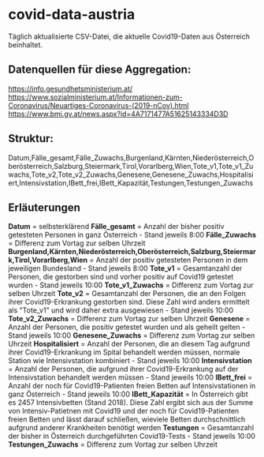 # covid-data-austria
Täglich aktualisierte CSV-Datei, die aktuelle Covid19-Daten aus Österreich beinhaltet.

## Datenquellen für diese Aggregation:
https://info.gesundhetsministerium.at/
https://www.sozialministerium.at/Informationen-zum-Coronavirus/Neuartiges-Coronavirus-(2019-nCov).html
https://www.bmi.gv.at/news.aspx?id=4A7171477A51625143334D3D


## Struktur:
Datum,Fälle_gesamt,Fälle_Zuwachs,Burgenland,Kärnten,Niederösterreich,Oberösterreich,Salzburg,Steiermark,Tirol,Vorarlberg,Wien,Tote_v1,Tote_v1_Zuwachs,Tote_v2,Tote_v2_Zuwachs,Genesene,Genesene_Zuwachs,Hospitalisiert,Intensivstation,IBett_frei,IBett_Kapazität,Testungen,Testungen_Zuwachs

## Erläuterungen
**Datum** = selbsterklärend
**Fälle_gesamt** = Anzahl der bisher positiv getesteten Personen in ganz Österreich - Stand jeweils 8:00
**Fälle_Zuwachs** = Differenz zum Vortag zur selben Uhrzeit
**Burgenland,Kärnten,Niederösterreich,Oberösterreich,Salzburg,Steiermark,Tirol,Vorarlberg,Wien** = Anzahl der positiv getesteten Personen in dem jeweiligen Bundesland - Stand jeweils 8:00
**Tote_v1** = Gesamtanzahl der Personen, die gestorben sind und vorher positiv auf Covid19 getestet wurden - Stand jeweils 10:00
**Tote_v1_Zuwachs** = Differenz zum Vortag zur selben Uhrzeit
**Tote_v2** = Gesamtanzahl der Personen, die an den Folgen ihrer Covid19-Erkrankung gestorben sind. Diese Zahl wird anders ermittelt als "Tote_v1" und wird daher extra ausgewiesen - Stand jeweils 10:00
**Tote_v2_Zuwachs** = Differenz zum Vortag zur selben Uhrzeit
**Genesene** = Anzahl der Personen, die positiv getestet wurden und als geheilt gelten - Stand jeweils 10:00
**Genesene_Zuwachs** = Differenz zum Vortag zur selben Uhrzeit
**Hospitalisiert** = Anzahl der Personen, die an diesem Tag aufgrund ihrer Covid19-Erkrankung im Spital behandelt werden müssen, normale Station wie Intensivstation kombiniert - Stand jeweils 10:00
**Intensivstation** = Anzahl der Personen, die aufgrund ihrer Covid19-Erkrankung auf der Intensivstation behandelt werden müssen - Stand jeweils 10:00
**IBett_frei** =  Anzahl der noch für Covid19-Patienten freien Betten auf Intensivstationen in ganz Österreich - Stand jeweils 10:00
**IBett_Kapazität** = In Österreich gibt es 2457 Intensivbetten (Stand 2018). Diese Zahl ergibt sich aus der Summe von Intensiv-Patietnen mit Covid19 und der noch für Covid19-Patienten freien Betten und lässt darauf schließen, wieviele Betten durchschnittlich aufgrund anderer Krankheiten benötigt werden
**Testungen** =  Gesamtanzahl der bisher in Österreich durchgeführten Covid19-Tests - Stand jeweils 10:00
**Testungen_Zuwachs** = Differenz zum Vortag zur selben Uhrzeit

